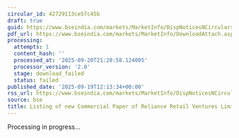 ```yaml
---
circular_id: 42729113ce57c45b
draft: true
guid: https://www.bseindia.com/markets/MarketInfo/DispNoticesNCirculars.aspx?Noticeid={0AEB4A63-CDC2-48C4-9F5F-B530B2B2231C}&noticeno=20250919-24&dt=09/19/2025&icount=24&totcount=44&flag=0
pdf_url: https://www.bseindia.com/markets/MarketInfo/DownloadAttach.aspx?id=20250919-24&attachedId=
processing:
  attempts: 1
  content_hash: ''
  processed_at: '2025-09-20T21:28:58.124005'
  processor_version: '2.0'
  stage: download_failed
  status: failed
published_date: '2025-09-19T12:13:34+00:00'
rss_url: https://www.bseindia.com/markets/MarketInfo/DispNoticesNCirculars.aspx?Noticeid={0AEB4A63-CDC2-48C4-9F5F-B530B2B2231C}&noticeno=20250919-24&dt=09/19/2025&icount=24&totcount=44&flag=0
source: bse
title: Listing of new Commercial Paper of Reliance Retail Ventures Limited
---
```


Processing in progress...